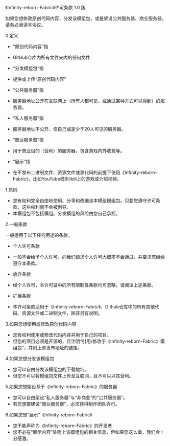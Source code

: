 《Infinity-reborn-Fabric》许可条款 1.0 版

如果您想修改原创代码内容，分发该模组包，或是架设公共服务器、商业服务器，请务必阅读本协议。

0.定义

- “原创代码内容”指
 - GitHub仓库内所有文件夹内的任何文件

- “分发模组包”指
 - 提供或上传“原创代码内容”

- “公共服务器”指
 - 服务器地址公开在互联网上（所有人都可见，或通过某种方式可以得到）的服务器。

- “私人服务器”指
 - 服务器地址不公开，仅自己或是少于20人可见的服务器。

- “商业服务器”指
 - 用于商业目的（营利）的服务器，包含游戏内外收费等。

- “展示”指
 - 在不发布二进制文件、资源文件或源代码的前提下使用《Infinity-reborn-Fabric》，比如YouTube或Bilibili上的游戏或介绍视频。

1.原则

- 您有权利完全自由地使用、分享和改编该本模组模组包。只要您遵守许可条款，这些权利就不会被剥夺。
- 本模组包不包括模组。分发模组的风险由您自己承担。

2.一般条款

一般适用于以下任何用途的条款。
- 个人许可条款
 - 一般不会给予个人许可。向我们请求个人许可大概率不会通过，并要求您继续遵守本条款。

- 放弃条款
 - 经个人许可，本许可证中的所有限制性条款均可忽略。请阅读上述条款。

- 扩展条款
 - 本许可条款适用于《Infinity-reborn-Fabric》、Github仓库中的所有其他代码、资源文件或二进制文件，除非另有说明。

3.如果您想使用或修改原创代码内容

- 您有权利使用或修改代码内容并用于自己的项目。
 - 但您的项目必须是开源的，且注明“引用/修改于《Infinity-reborn-Fabric》模组包”，并附上原发布地址的链接。

4.如果您想分发该模组包

- 您可以自由分发该模组包的下载地址。
 - 但您不可以将模组包文件上传至互联网，且不可以以其营利。

5.如果您想架设基于《Infinity-reborn-Fabric》的服务器

- 您可以自由架设“私人服务器”与“非商业”的“公共服务器”。
 - 若您想要建设“商业服务器”，必须获得制作团队许可。

6.如果您想“展示”《Infinity-reborn-Fabric》

- 您不能声称为《Infinity-reborn-Fabric》的开发者
- 您不必在“展示内容”处附上该模组包的相关信息，但如果您这么做，我们会十分感激。
